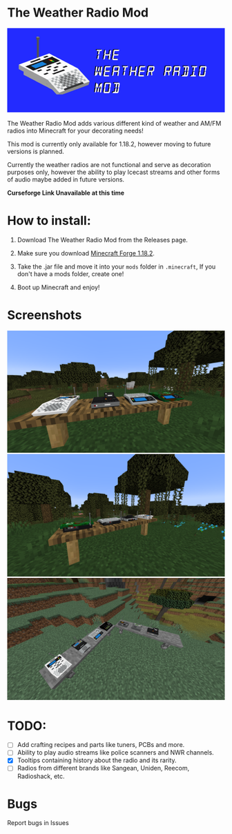 # The Weather Radio Mod

![The Weather Radio Mod](wxmod.png)

The Weather Radio Mod adds various different kind of weather and AM/FM radios into Minecraft for your decorating needs!

This mod is currently only available for 1.18.2, however moving to future versions is planned.

Currently the weather radios are not functional and serve as decoration purposes only, however the ability to play Icecast streams and other forms of audio maybe added in future versions.

**Curseforge Link Unavailable at this time**

# How to install:

1. Download The Weather Radio Mod from the Releases page.

2. Make sure you download [Minecraft Forge 1.18.2](https://files.minecraftforge.net/net/minecraftforge/forge/index_1.18.2.html).

2. Take the .jar file and move it into your ``mods`` folder in ``.minecraft``, 
If you don't have a mods folder, create one!

3. Boot up Minecraft and enjoy!

# Screenshots
![Screenshot](screenshot3.png)
![Screenshot](screenshot1.png)
![Screenshot](screenshot2.png)

# TODO:
- [ ] Add crafting recipes and parts like tuners, PCBs and more.
- [ ] Ability to play audio streams like police scanners and NWR channels.
- [x] Tooltips containing history about the radio and its rarity.
- [ ] Radios from different brands like Sangean, Uniden, Reecom, Radioshack, etc.

# Bugs

Report bugs in Issues
